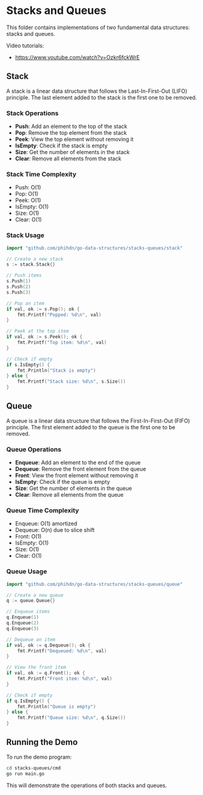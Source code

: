 # Stacks and Queues

This folder contains implementations of two fundamental data structures: stacks and queues.

Video tutorials:

- <https://www.youtube.com/watch?v=Ozkr6fckWrE>

## Stack

A stack is a linear data structure that follows the Last-In-First-Out (LIFO) principle. The last element added to the stack is the first one to be removed.

### Stack Operations

- **Push**: Add an element to the top of the stack
- **Pop**: Remove the top element from the stack
- **Peek**: View the top element without removing it
- **IsEmpty**: Check if the stack is empty
- **Size**: Get the number of elements in the stack
- **Clear**: Remove all elements from the stack

### Stack Time Complexity

- Push: O(1)
- Pop: O(1)
- Peek: O(1)
- IsEmpty: O(1)
- Size: O(1)
- Clear: O(1)

### Stack Usage

```go
import "github.com/phihdn/go-data-structures/stacks-queues/stack"

// Create a new stack
s := stack.Stack{}

// Push items
s.Push(1)
s.Push(2)
s.Push(3)

// Pop an item
if val, ok := s.Pop(); ok {
    fmt.Printf("Popped: %d\n", val)
}

// Peek at the top item
if val, ok := s.Peek(); ok {
    fmt.Printf("Top item: %d\n", val)
}

// Check if empty
if s.IsEmpty() {
    fmt.Println("Stack is empty")
} else {
    fmt.Printf("Stack size: %d\n", s.Size())
}
```

## Queue

A queue is a linear data structure that follows the First-In-First-Out (FIFO) principle. The first element added to the queue is the first one to be removed.

### Queue Operations

- **Enqueue**: Add an element to the end of the queue
- **Dequeue**: Remove the front element from the queue
- **Front**: View the front element without removing it
- **IsEmpty**: Check if the queue is empty
- **Size**: Get the number of elements in the queue
- **Clear**: Remove all elements from the queue

### Queue Time Complexity

- Enqueue: O(1) amortized
- Dequeue: O(n) due to slice shift
- Front: O(1)
- IsEmpty: O(1)
- Size: O(1)
- Clear: O(1)

### Queue Usage

```go
import "github.com/phihdn/go-data-structures/stacks-queues/queue"

// Create a new queue
q := queue.Queue{}

// Enqueue items
q.Enqueue(1)
q.Enqueue(2)
q.Enqueue(3)

// Dequeue an item
if val, ok := q.Dequeue(); ok {
    fmt.Printf("Dequeued: %d\n", val)
}

// View the front item
if val, ok := q.Front(); ok {
    fmt.Printf("Front item: %d\n", val)
}

// Check if empty
if q.IsEmpty() {
    fmt.Println("Queue is empty")
} else {
    fmt.Printf("Queue size: %d\n", q.Size())
}
```

## Running the Demo

To run the demo program:

```bash
cd stacks-queues/cmd
go run main.go
```

This will demonstrate the operations of both stacks and queues.
